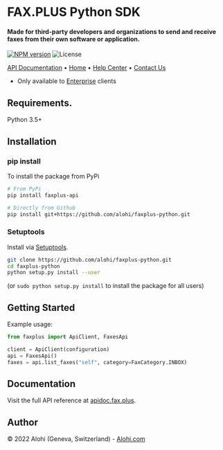 # FAX.PLUS Python SDK

<p>
  <h4>Made for third-party developers and organizations to send and receive faxes from their own software or application.</h4>
  <p>
    <a href="#"><img src="https://img.shields.io/pypi/v/faxplus-api?style=flat-square" alt="NPM version"></img></a>
    <img src="https://img.shields.io/badge/license-MIT-green.svg?style=flat-square" alt="License">
  </p>
</p>

<p>
  <a href="https://apidoc.fax.plus" target="_blank">API Documentation</a>  •
  <a href="https://www.fax.plus" target="_blank">Home</a>  •
  <a href="https://www.fax.plus/help/" target="_blank">Help Center</a>  •
  <a href="https://www.fax.plus/contact-us/" target="_blank">Contact Us</a>
</p>

- Only available to [Enterprise](https://www.fax.plus/pricing/) clients

## Requirements.

Python 3.5+

## Installation
### pip install

To install the package from PyPi

```sh
# From PyPi
pip install faxplus-api

# Directly from Github
pip install git+https://github.com/alohi/faxplus-python.git
```

### Setuptools

Install via [Setuptools](http://pypi.python.org/pypi/setuptools).

```sh
git clone https://github.com/alohi/faxplus-python.git
cd faxplus-python
python setup.py install --user
```
(or `sudo python setup.py install` to install the package for all users)

## Getting Started

Example usage:

```python
from faxplus import ApiClient, FaxesApi

client = ApiClient(configuration)
api = FaxesApi()
faxes = api.list_faxes("self", category=FaxCategory.INBOX)
```

## Documentation
Visit the full API reference at [apidoc.fax.plus](https://apidoc.fax.plus).

## Author
© 2022 Alohi (Geneva, Switzerland) - [Alohi.com](https://alohi.com)
